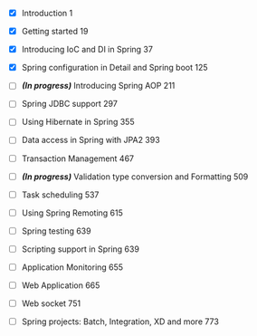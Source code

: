 - [x] Introduction 1  
- [x] Getting started 19
- [x] Introducing IoC and DI in Spring 37
- [x] Spring configuration in Detail and Spring boot 125
- [ ] _**(In progress)**_ Introducing Spring AOP 211
- [ ] Spring JDBC support 297
- [ ] Using Hibernate in Spring 355
- [ ] Data access in Spring with JPA2 393
- [ ] Transaction Management 467
- [ ] _**(In progress)**_ Validation type conversion and Formatting 509
- [ ] Task scheduling 537
- [ ] Using Spring Remoting 615
- [ ] Spring testing 639
- [ ] Scripting support in Spring 639
- [ ] Application Monitoring 655
- [ ] Web Application 665
- [ ] Web socket 751
- [ ] Spring projects: Batch, Integration, XD and more 773



<!--stackedit_data:
eyJoaXN0b3J5IjpbLTIwMDg0MDU4NTRdfQ==
-->